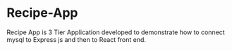 # Recipe-App
Recipe App is 3 Tier Application developed to demonstrate how to connect mysql to Express js and then to React front end.
